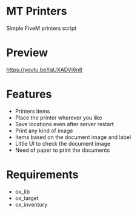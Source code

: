 # MT Printers
Simple FiveM printers script

# Preview
https://youtu.be/IqUXADVi6n8

# Features
- Printers items
- Place the printer wherever you like
- Save locations even after server restart
- Print any kind of image
- Items based on the document image and label
- Little UI to check the document image
- Need of paper to print the documents

# Requirements
- ox_lib
- ox_target
- ox_inventory
